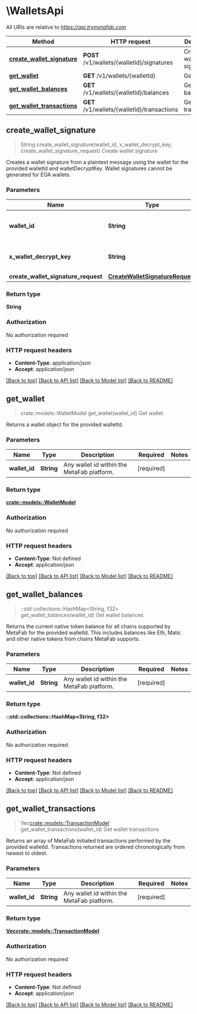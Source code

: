 # \WalletsApi

All URIs are relative to *https://api.trymetafab.com*

Method | HTTP request | Description
------------- | ------------- | -------------
[**create_wallet_signature**](WalletsApi.md#create_wallet_signature) | **POST** /v1/wallets/{walletId}/signatures | Create wallet signature
[**get_wallet**](WalletsApi.md#get_wallet) | **GET** /v1/wallets/{walletId} | Get wallet
[**get_wallet_balances**](WalletsApi.md#get_wallet_balances) | **GET** /v1/wallets/{walletId}/balances | Get wallet balances
[**get_wallet_transactions**](WalletsApi.md#get_wallet_transactions) | **GET** /v1/wallets/{walletId}/transactions | Get wallet transactions



## create_wallet_signature

> String create_wallet_signature(wallet_id, x_wallet_decrypt_key, create_wallet_signature_request)
Create wallet signature

Creates a wallet signature from a plaintext message using the wallet for the provided walletId and walletDecryptKey. Wallet signatures cannot be generated for EOA wallets.

### Parameters


Name | Type | Description  | Required | Notes
------------- | ------------- | ------------- | ------------- | -------------
**wallet_id** | **String** | Any wallet id within the MetaFab platform. | [required] |
**x_wallet_decrypt_key** | **String** | The `walletDecryptKey` for the provided `walletId`. | [required] |
**create_wallet_signature_request** | [**CreateWalletSignatureRequest**](CreateWalletSignatureRequest.md) |  | [required] |

### Return type

**String**

### Authorization

No authorization required

### HTTP request headers

- **Content-Type**: application/json
- **Accept**: application/json

[[Back to top]](#) [[Back to API list]](../README.md#documentation-for-api-endpoints) [[Back to Model list]](../README.md#documentation-for-models) [[Back to README]](../README.md)


## get_wallet

> crate::models::WalletModel get_wallet(wallet_id)
Get wallet

Returns a wallet object for the provided walletId.

### Parameters


Name | Type | Description  | Required | Notes
------------- | ------------- | ------------- | ------------- | -------------
**wallet_id** | **String** | Any wallet id within the MetaFab platform. | [required] |

### Return type

[**crate::models::WalletModel**](WalletModel.md)

### Authorization

No authorization required

### HTTP request headers

- **Content-Type**: Not defined
- **Accept**: application/json

[[Back to top]](#) [[Back to API list]](../README.md#documentation-for-api-endpoints) [[Back to Model list]](../README.md#documentation-for-models) [[Back to README]](../README.md)


## get_wallet_balances

> ::std::collections::HashMap<String, f32> get_wallet_balances(wallet_id)
Get wallet balances

Returns the current native token balance for all chains supported by MetaFab for the provided walletId. This includes balances like Eth, Matic and other native tokens from chains MetaFab supports.

### Parameters


Name | Type | Description  | Required | Notes
------------- | ------------- | ------------- | ------------- | -------------
**wallet_id** | **String** | Any wallet id within the MetaFab platform. | [required] |

### Return type

**::std::collections::HashMap<String, f32>**

### Authorization

No authorization required

### HTTP request headers

- **Content-Type**: Not defined
- **Accept**: application/json

[[Back to top]](#) [[Back to API list]](../README.md#documentation-for-api-endpoints) [[Back to Model list]](../README.md#documentation-for-models) [[Back to README]](../README.md)


## get_wallet_transactions

> Vec<crate::models::TransactionModel> get_wallet_transactions(wallet_id)
Get wallet transactions

Returns an array of MetaFab initiated transactions performed by the provided walletId. Transactions returned are ordered chronologically from newest to oldest.

### Parameters


Name | Type | Description  | Required | Notes
------------- | ------------- | ------------- | ------------- | -------------
**wallet_id** | **String** | Any wallet id within the MetaFab platform. | [required] |

### Return type

[**Vec<crate::models::TransactionModel>**](TransactionModel.md)

### Authorization

No authorization required

### HTTP request headers

- **Content-Type**: Not defined
- **Accept**: application/json

[[Back to top]](#) [[Back to API list]](../README.md#documentation-for-api-endpoints) [[Back to Model list]](../README.md#documentation-for-models) [[Back to README]](../README.md)

